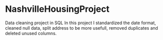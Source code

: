 # NashvilleHousingProject
Data cleaning project in SQL
In this project I standardized the date format, cleaned null data, split address to be more usefull, removed duplicates and deleted unused columns.
